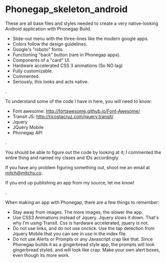 Phonegap_skeleton_android
=========================

These are all base files and styles needed to create a very native-looking Android application with Phonegap Build.

 * Slide-out menu with the three-lines like the modern google apps.
 * Colors follow the design guidelines.
 * Google's "roboto" fonts.
 * Functioning "back" button (rare in Phonegap apps).
 * Components of a "card" UI.
 * Hardware accelerated CSS 3 animations (So NO lag)
 * Fully customizable.
 * Commented.
 * Seriously, this looks and acts native.

.


To understand some of the code I have in here, you will need to know:
 * Font awesome: http://fortawesome.github.io/Font-Awesome/
 * Transit JS: http://ricostacruz.com/jquery.transit/
 * Jquery
 * JQuery Mobile
 * Phonegap API


.

You should be able to figure out the code by looking at it; I commented the entire thing and named my clsses and IDs accordingly.

If you have any problem figuring something out, shoot me an email at mitch@mitchs.co.

If you end up publishing an app from my source, let me know!

.

When making an app with Phonegap, there are a few things to remember:
 * Stay away from images. The more images, the slower the app.
 * Use CSS3 Animations instead of Jquery. Jquery slows it down. That's why I'm using Transit. Css is hardware accelerated, jquery is not.
 * Do not use links, and do not use onclick. Use the tap detection from Jquery Mobile that you can see in use in the index file.
 * Do not use Alerts or Prompts or any Javascript crap like that. Since Phonegap builds it as a gingerbread style app, the prompts will look gingerbread styled, and will look like crap. Make your own alert boxes, even though its more work.
